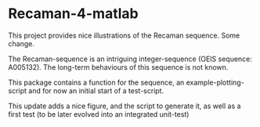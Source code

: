 # Recaman-4-matlab

This project provides nice illustrations of the Recaman sequence. Some change.

The Recaman-sequence is an intriguing integer-sequence (OEIS sequence:
A005132). The long-term behaviours of this sequence is not known.

This package contains a function for the sequence, an
example-plotting-script and for now an initial start of a test-script.

This update adds a nice figure, and the script to generate it, as well
as a first test (to be later evolved into an integrated unit-test) 
